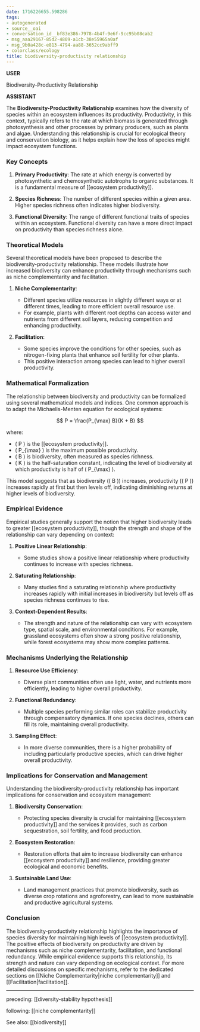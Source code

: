 ```yaml
---
date: 1716226655.598286
tags:
- autogenerated
- source__oai
- conversation_id__bf83e386-7978-4b4f-9e6f-9cc95b08cab2
- msg_aaa29167-85d2-4809-a1cb-38e55965a0af
- msg_9b0a428c-e813-4794-aa88-3652cc9abff9
- colorclass/ecology
title: biodiversity-productivity relationship
---
```


**USER**

Biodiversity-Productivity Relationship


**ASSISTANT**

The **Biodiversity-Productivity Relationship** examines how the diversity of species within an ecosystem influences its productivity. Productivity, in this context, typically refers to the rate at which biomass is generated through photosynthesis and other processes by primary producers, such as plants and algae. Understanding this relationship is crucial for ecological theory and conservation biology, as it helps explain how the loss of species might impact ecosystem functions.

### Key Concepts

1. **Primary Productivity**: The rate at which energy is converted by photosynthetic and chemosynthetic autotrophs to organic substances. It is a fundamental measure of [[ecosystem productivity]].

2. **Species Richness**: The number of different species within a given area. Higher species richness often indicates higher biodiversity.

3. **Functional Diversity**: The range of different functional traits of species within an ecosystem. Functional diversity can have a more direct impact on productivity than species richness alone.

### Theoretical Models

Several theoretical models have been proposed to describe the biodiversity-productivity relationship. These models illustrate how increased biodiversity can enhance productivity through mechanisms such as niche complementarity and facilitation.

1. **Niche Complementarity**:
   - Different species utilize resources in slightly different ways or at different times, leading to more efficient overall resource use.
   - For example, plants with different root depths can access water and nutrients from different soil layers, reducing competition and enhancing productivity.

2. **Facilitation**:
   - Some species improve the conditions for other species, such as nitrogen-fixing plants that enhance soil fertility for other plants.
   - This positive interaction among species can lead to higher overall productivity.

### Mathematical Formalization

The relationship between biodiversity and productivity can be formalized using several mathematical models and indices. One common approach is to adapt the Michaelis-Menten equation for ecological systems:

$$
P = \frac{P_{\max} B}{K + B}
$$

where:
- \( P \) is the [[ecosystem productivity]].
- \( P_{\max} \) is the maximum possible productivity.
- \( B \) is biodiversity, often measured as species richness.
- \( K \) is the half-saturation constant, indicating the level of biodiversity at which productivity is half of \( P_{\max} \).

This model suggests that as biodiversity (\( B \)) increases, productivity (\( P \)) increases rapidly at first but then levels off, indicating diminishing returns at higher levels of biodiversity.

### Empirical Evidence

Empirical studies generally support the notion that higher biodiversity leads to greater [[ecosystem productivity]], though the strength and shape of the relationship can vary depending on context:

1. **Positive Linear Relationship**:
   - Some studies show a positive linear relationship where productivity continues to increase with species richness.

2. **Saturating Relationship**:
   - Many studies find a saturating relationship where productivity increases rapidly with initial increases in biodiversity but levels off as species richness continues to rise.

3. **Context-Dependent Results**:
   - The strength and nature of the relationship can vary with ecosystem type, spatial scale, and environmental conditions. For example, grassland ecosystems often show a strong positive relationship, while forest ecosystems may show more complex patterns.

### Mechanisms Underlying the Relationship

1. **Resource Use Efficiency**:
   - Diverse plant communities often use light, water, and nutrients more efficiently, leading to higher overall productivity.

2. **Functional Redundancy**:
   - Multiple species performing similar roles can stabilize productivity through compensatory dynamics. If one species declines, others can fill its role, maintaining overall productivity.

3. **Sampling Effect**:
   - In more diverse communities, there is a higher probability of including particularly productive species, which can drive higher overall productivity.

### Implications for Conservation and Management

Understanding the biodiversity-productivity relationship has important implications for conservation and ecosystem management:

1. **Biodiversity Conservation**:
   - Protecting species diversity is crucial for maintaining [[ecosystem productivity]] and the services it provides, such as carbon sequestration, soil fertility, and food production.

2. **Ecosystem Restoration**:
   - Restoration efforts that aim to increase biodiversity can enhance [[ecosystem productivity]] and resilience, providing greater ecological and economic benefits.

3. **Sustainable Land Use**:
   - Land management practices that promote biodiversity, such as diverse crop rotations and agroforestry, can lead to more sustainable and productive agricultural systems.

### Conclusion

The biodiversity-productivity relationship highlights the importance of species diversity for maintaining high levels of [[ecosystem productivity]]. The positive effects of biodiversity on productivity are driven by mechanisms such as niche complementarity, facilitation, and functional redundancy. While empirical evidence supports this relationship, its strength and nature can vary depending on ecological context. For more detailed discussions on specific mechanisms, refer to the dedicated sections on [[Niche Complementarity|niche complementarity]] and [[Facilitation|facilitation]].


---

preceding: [[diversity-stability hypothesis]]  


following: [[niche complementarity]]

See also: [[biodiversity]]